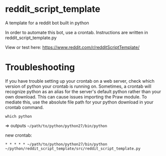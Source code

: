 # reddit_script_template
A template for a reddit bot built in python

In order to automate this bot, use a crontab. Instructions are written in reddit_script_template.py

View or test here: https://www.reddit.com/r/redditScriptTemplate/

# Troubleshooting
If you have trouble setting up your crontab on a web server, check which version of python your crontab is running on. Sometimes, a crontab will recognize python as an alias for the server's default python rather than your own download. This can cause issues importing the Praw module. To mediate this, use the absolute file path for your python download in your crontab command.

```which python```

=> outputs ```~/path/to/python/python27/bin/python```

new crontab:

```* * * * * ~/path/to/python/python27/bin/python ~/python/reddit_script_template/src/reddit_script_template.py```
